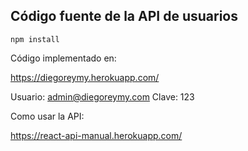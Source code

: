 ## Código fuente de la API de usuarios

```
npm install
```

Código implementado en: 

https://diegoreymy.herokuapp.com/

Usuario: admin@diegoreymy.com
Clave: 123

Como usar la API:

https://react-api-manual.herokuapp.com/
